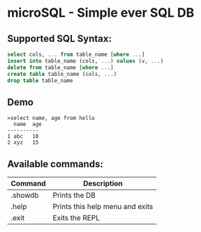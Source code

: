 # microSQL - Simple ever SQL DB

## Supported SQL Syntax:
```sql
select cols, ... from table_name [where ...]
insert into table_name (cols, ...) values (v, ...)
delete from table_name [where ...]
create table table_name (cols, ...)
drop table table_name
```
  
## Demo
```
>select name, age from hello
  name  age
----------
1 abc   10
2 xyz   15
```

## Available commands:
  | Command | Description |
  | --- | --- |
  | .showdb   | Prints the DB |
  | .help     | Prints this help menu and exits |
  | .exit     | Exits the REPL |
